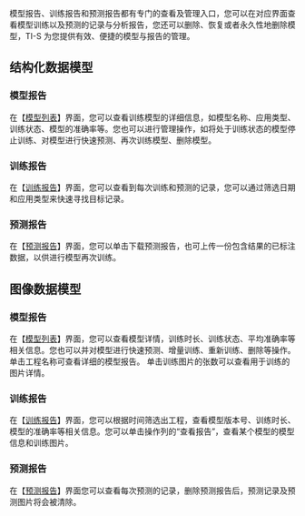 模型报告、训练报告和预测报告都有专门的查看及管理入口，您可以在对应界面查看模型训练以及预测的记录与分析报告，您还可以删除、恢复或者永久性地删除模型，TI-S 为您提供有效、便捷的模型与报告的管理。

## 结构化数据模型

### 模型报告
在【[模型列表](hhttps://console.cloud.tencent.com/tis/structure/modules)】界面，您可以查看训练模型的详细信息，如模型名称、应用类型、训练状态、模型的准确率等。您也可以进行管理操作，如将处于训练状态的模型停止训练、对模型进行快速预测、再次训练模型、删除模型。


### 训练报告
在【[训练报告](https://console.cloud.tencent.com/tis/structure/report/train)】界面，您可以查看到每次训练和预测的记录，您可以通过筛选日期和应用类型来快速寻找目标记录。

### 预测报告
在【[预测报告](https://console.cloud.tencent.com/tis/structure/report/prediction)】界面，您可以单击下载预测报告，也可上传一份包含结果的已标注数据，以供进行模型再次训练。


## 图像数据模型
### 模型报告
在【[模型列表](https://console.cloud.tencent.com/tis/photo/modules)】界面，您可以查看模型详情，训练时长、训练状态、平均准确率等相关信息。您也可以并对模型进行快速预测、增量训练、重新训练、删除等操作。
单击工程名称可查看详细的模型报告。
单击训练图片的张数可以查看用于训练的图片详情。


### 训练报告
在【[训练报告](https://console.cloud.tencent.com/tis/photo/report/train)】界面，您可以根据时间筛选出工程，查看模型版本号、训练时长、模型的准确率等相关信息。您可以单击操作列的“查看报告”，查看某个模型的模型信息和训练图片。

### 预测报告
在【[预测报告](https://console.cloud.tencent.com/tis/photo/report/prediction)】界面您可以查看每次预测的记录，删除预测报告后，预测记录及预测图片将会被清除。
